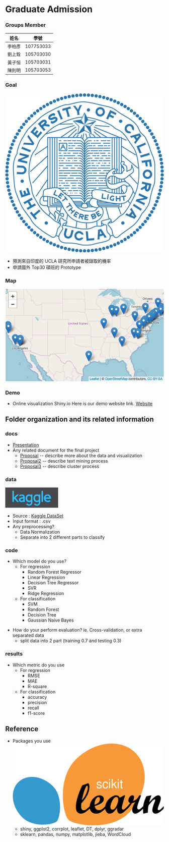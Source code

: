 # Graduate Admission

### Groups Member
| 姓名 | 學號 |
|:-----:|:------:|
|李柏彥|107753033|
|劉上銓|105703030|
|黃子恒|105703031|
|陳則明|105703053|

### Goal
![UCLA icon](./docs/PLOT/UCLA.png)
- 預測來自印度的 UCLA 研究所申請者被錄取的機率
- 申請國外 Top30 碩班的 Prototype

### Map
![Top30 Map](./docs/PLOT/college_map.png)

### Demo 
<!--
You should provide an example commend to reproduce your result
```R
Rscript code/your_script.R --input data/training --output results/performance.tsv
```
-->

* Online visualization Shiny.io 
Here is our demo website link.
[Website](https://zihengh1.shinyapps.io/graduate_admissions/)

## Folder organization and its related information

### docs
* [Presentation](./docs/Group1_presentation.pptx)
* Any related document for the final project
  * [Proposal](./docs/proposal.pdf) -- describe more about the data and visualization
  * [Proposal2](./docs/proposal2.pdf) -- describe text mining process
  * [Proposal3](./docs/proposal3.pdf) -- describe cluster process

### data
![Kaggle icon](./docs/PLOT/kaggle.png)
* Source : [Kaggle DataSet](https://www.kaggle.com/mohansacharya/graduate-admissions)
* Input format : .csv
* Any preprocessing?
  * Data Normalization
  * Separate into 2 different parts to classify

### code
* Which model do you use?
  * For regression
    * Random Forest Regressor
    * Linear Regression
    * Decision Tree Regressor
    * SVR
    * Ridge Regression
  * For classification
    * SVM
    * Random Forest
    * Decision Tree
    * Gaussian Naive Bayes


<!-- * What is a null model for comparison? -->
* How do your perform evaluation? ie. Cross-validation, or extra separated data
  * split data into 2 part (training 0.7 and testing 0.3)   

### results
* Which metric do you use 
  * For regression
    * RMSE
    * MAE
    * R-square
  * For classification
    * accuracy
    * precision
    * recall
    * f1-score
<!-- * Is your improvement significant?
* What is the challenge part of your project?
  * processing
-->

## Reference
<!--
* Code/implementation which you include/reference (__You should indicate in your presentation if you use code for others. Otherwise, cheating will result in 0 score for final project.__) -->
* Packages you use
![scikit learn](./docs/PLOT/ScikitLearn.png)
  * shiny, ggplot2, corrplot, leaflet, DT, dplyr, ggradar
  * sklearn, pandas, numpy, matplotlib, jieba, WordCloud 
<!-- * Related publications -->


